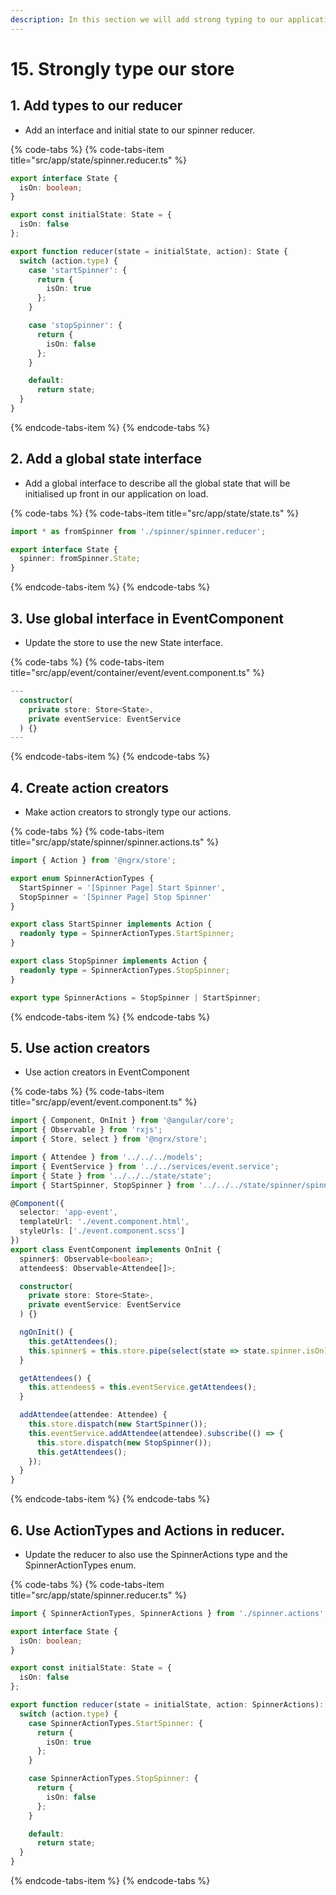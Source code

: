 ```yaml
---
description: In this section we will add strong typing to our application.
---
```


# 15. Strongly type our store

## 1. Add types to our reducer

* Add an interface and initial state to our spinner reducer.

{% code-tabs %}
{% code-tabs-item title="src/app/state/spinner.reducer.ts" %}
```typescript
export interface State {
  isOn: boolean;
}

export const initialState: State = {
  isOn: false
};

export function reducer(state = initialState, action): State {
  switch (action.type) {
    case 'startSpinner': {
      return {
        isOn: true
      };
    }

    case 'stopSpinner': {
      return {
        isOn: false
      };
    }

    default:
      return state;
  }
}

```
{% endcode-tabs-item %}
{% endcode-tabs %}

## 2. Add a global state interface

* Add a global interface to describe all the global state that will be initialised up front in our application on load.

{% code-tabs %}
{% code-tabs-item title="src/app/state/state.ts" %}
```typescript
import * as fromSpinner from './spinner/spinner.reducer';

export interface State {
  spinner: fromSpinner.State;
}

```
{% endcode-tabs-item %}
{% endcode-tabs %}

## 3.  Use global interface in EventComponent

* Update the store to use the new State interface.

{% code-tabs %}
{% code-tabs-item title="src/app/event/container/event/event.component.ts" %}
```typescript
---
  constructor(
    private store: Store<State>,
    private eventService: EventService
  ) {}
---
```
{% endcode-tabs-item %}
{% endcode-tabs %}

## 4.  Create action creators

* Make action creators to strongly type our actions.

{% code-tabs %}
{% code-tabs-item title="src/app/state/spinner/spinner.actions.ts" %}
```typescript
import { Action } from '@ngrx/store';

export enum SpinnerActionTypes {
  StartSpinner = '[Spinner Page] Start Spinner',
  StopSpinner = '[Spinner Page] Stop Spinner'
}

export class StartSpinner implements Action {
  readonly type = SpinnerActionTypes.StartSpinner;
}

export class StopSpinner implements Action {
  readonly type = SpinnerActionTypes.StopSpinner;
}

export type SpinnerActions = StopSpinner | StartSpinner;

```
{% endcode-tabs-item %}
{% endcode-tabs %}

## 5.  Use action creators

* Use action creators in EventComponent

{% code-tabs %}
{% code-tabs-item title="src/app/event/event.component.ts" %}
```typescript
import { Component, OnInit } from '@angular/core';
import { Observable } from 'rxjs';
import { Store, select } from '@ngrx/store';

import { Attendee } from '../../../models';
import { EventService } from '../../services/event.service';
import { State } from '../../../state/state';
import { StartSpinner, StopSpinner } from '../../../state/spinner/spinner.actions';

@Component({
  selector: 'app-event',
  templateUrl: './event.component.html',
  styleUrls: ['./event.component.scss']
})
export class EventComponent implements OnInit {
  spinner$: Observable<boolean>;
  attendees$: Observable<Attendee[]>;

  constructor(
    private store: Store<State>,
    private eventService: EventService
  ) {}

  ngOnInit() {
    this.getAttendees();
    this.spinner$ = this.store.pipe(select(state => state.spinner.isOn));
  }

  getAttendees() {
    this.attendees$ = this.eventService.getAttendees();
  }

  addAttendee(attendee: Attendee) {
    this.store.dispatch(new StartSpinner());
    this.eventService.addAttendee(attendee).subscribe(() => {
      this.store.dispatch(new StopSpinner());
      this.getAttendees();
    });
  }
}

```
{% endcode-tabs-item %}
{% endcode-tabs %}

## 6. Use ActionTypes and Actions in reducer.

* Update the reducer to also use the SpinnerActions type and the SpinnerActionTypes enum.

{% code-tabs %}
{% code-tabs-item title="src/app/state/spinner.reducer.ts" %}
```typescript
import { SpinnerActionTypes, SpinnerActions } from './spinner.actions';

export interface State {
  isOn: boolean;
}

export const initialState: State = {
  isOn: false
};

export function reducer(state = initialState, action: SpinnerActions): State {
  switch (action.type) {
    case SpinnerActionTypes.StartSpinner: {
      return {
        isOn: true
      };
    }

    case SpinnerActionTypes.StopSpinner: {
      return {
        isOn: false
      };
    }

    default:
      return state;
  }
}

```
{% endcode-tabs-item %}
{% endcode-tabs %}


